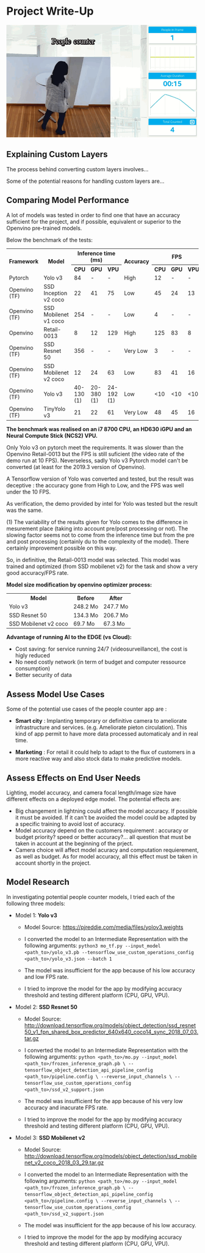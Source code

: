 # Project Write-Up

![people_counter](./images/people_counter.gif)

## Explaining Custom Layers

The process behind converting custom layers involves...

Some of the potential reasons for handling custom layers are...

## Comparing Model Performance

A lot of models was tested in order to find one that have an accuracy sufficient for the project, and if possible, equivalent or superior to the Openvino pre-trained models.

Below the benchmark of the tests:

<table>
  <tr>
    <th rowspan="2">Framework</th>
    <th rowspan="2">Model</th>
    <th colspan="3">Inference time (ms)</th>
    <th rowspan="2">Accuracy</th>
    <th colspan="3">FPS</th>
  </tr>
  <tr>
    <th>CPU</th>
    <th>GPU</th>
    <th>VPU</th>    
    <th>CPU</th>
    <th>GPU</th>
    <th>VPU</th>
  </tr>
  <tr>
    <td>Pytorch</td>
    <td>Yolo v3</td>
    <td>84</td>
    <td>-</td>
    <td>-</td>    
    <td>High</td>
    <td>12</td>
    <td>-</td>
    <td>-</td>
  </tr>
  <tr>
    <td>Openvino (TF)</td>
    <td>SSD Inception v2 coco</td>
    <td>22</td>
    <td>41</td>
    <td>75</td>
    <td>Low</td>
    <td>45</td>
    <td>24</td>
    <td>13</td>
  </tr>
  <tr>
  <td>Openvino (TF)</td>
  <td>SSD Mobilenet v1 coco</td>
  <td>254</td>
  <td>-</td>
  <td>-</td>
  <td>Low</td>
  <td>4</td>
  <td>-</td>
  <td>-</td>
  </tr>
  <tr>
  <td>Openvino</td>
  <td>Retail-0013</td>
  <td>8</td>
  <td>12</td>
  <td>129</td>
  <td>High</td>
  <td>125</td>
  <td>83</td>
  <td>8</td>
  </tr>
  <tr>
  <td>Openvino (TF)</td>
  <td>SSD Resnet 50</td>
  <td>356</td>
  <td>-</td>
  <td>-</td>
  <td>Very Low</td>
  <td>3</td>
  <td>-</td>
  <td>-</td>
  </tr>
  <tr>
  <td>Openvino (TF)</td>
  <td>SSD Mobilenet v2 coco</td>
  <td>12</td>
  <td>24</td>
  <td>63</td>
  <td>Low</td>
  <td>83</td>
  <td>41</td>
  <td>16</td>
  </tr>
  <tr>
  <td>Openvino (TF)</td>
  <td>Yolo v3</td>
  <td>40-130 (1)</td>
  <td>20-380 (1)</td>
  <td>24-192 (1)</td>
  <td>Low</td>
  <td><10</td>
  <td><10</td>
  <td><10</td>
  </tr>
  <tr>
  <td>Openvino (TF)</td>
  <td>TinyYolo v3</td>
  <td>21</td>
  <td>22</td>
  <td>61</td>
  <td>Very Low</td>
  <td>48</td>
  <td>45</td>
  <td>16</td>
  </tr>
</table>

**The benchmark was realised on an i7 8700 CPU, an HD630 iGPU and an Neural Compute Stick (NCS2) VPU.**  

Only Yolo v3 on pytorch meet the requirements. It was slower than the Openvino Retail-0013 but the FPS is still suficient (the video rate of the demo run at 10 FPS).
Neverseless, sadly Yolo v3 Pytorch model can't be converted (at least for the 2019.3 version of Openvino).

A Tensorflow version of Yolo was converted and tested, but the result was deceptive : the accuracy gone from High to Low, and the FPS was well under the 10 FPS.

As verification, the demo provided by intel for Yolo was tested but the result was the same.

(1) The variability of the results given for Yolo comes to the difference in mesurement place (taking into account pre/post processing or not). The slowing factor seems not to come from the inference time but from the pre and post processing (certainly du to the complexity of the model). There certainly improvement possible on this way.

So, in definitive, the Retail-0013 model was selected. This model was trained and optimized (from SSD mobilenet v2) for the task and show a very good accuracy/FPS rate.

**Model size modification by openvino optimizer process:**
<table>
  <tr>
    <th >Model</th>
    <th >Before</th>
    <th >After</th>

  </tr>
  <tr>
    <td>Yolo v3</td>
    <td>248.2 Mo</td>
    <td>247.7 Mo</td>
  </tr>
  <tr>
    <td>SSD Resnet 50</td>
    <td>134.3 Mo</td>
    <td>206.7 Mo</td>
  </tr>
  <tr>
    <td>SSD Mobilenet v2 coco</td>
    <td>69.7 Mo</td>
    <td>67.3 Mo</td>
  </tr>
</table>

**Advantage of running AI to the EDGE (vs Cloud):**
* Cost saving: for service running 24/7 (videosurveillance), the cost is higly reduced
* No need costly network (in term of budget and computer ressource consumption)
* Better security of data

## Assess Model Use Cases

Some of the potential use cases of the people counter app are :

* **Smart city** : Implanting temporary or definitive camera to ameliorate infrastructure and services. (e.g. Ameliorate pieton circulation). This kind of app permit to have more data processed automaticaly and in real time.

* **Marketing** : For retail it could help to adapt to the flux of customers in a more reactive way and also stock data to make predictive models.


## Assess Effects on End User Needs

Lighting, model accuracy, and camera focal length/image size have different effects on a
deployed edge model. The potential effects are:
* Big changement in lightning could affect the model accuracy. If possible it must be avoided. If it can't be avoided the model could be adapted by a specific training to avoid lost of accuracy.
* Model accuracy depend on the customers requirement : accuracy or budget priority? speed or better accuracy?... all question that must be taken in account at the beginning of the prject.
* Camera choice will affect model acuracy and computation requierement, as well as budget. As for model accuracy, all this effect must be taken in account shortly in the project.

## Model Research

In investigating potential people counter models, I tried each of the following three models:

- Model 1: **Yolo v3**
  - Model Source: https://pjreddie.com/media/files/yolov3.weights
  - I converted the model to an Intermediate Representation with the following arguments:
        `python3 mo_tf.py
        --input_model <path_to>/yolo_v3.pb
        --tensorflow_use_custom_operations_config <path_to>/yolo_v3.json
        --batch 1`

  - The model was insufficient for the app because of his low accuracy and low FPS rate.
  - I tried to improve the model for the app by modifying accuracy threshold and testing different platform (CPU, GPU, VPU).

- Model 2: **SSD Resnet 50**
  - Model Source: http://download.tensorflow.org/models/object_detection/ssd_resnet50_v1_fpn_shared_box_predictor_640x640_coco14_sync_2018_07_03.tar.gz
  - I converted the model to an Intermediate Representation with the following arguments:
        `python <path_to>/mo.py --input_model <path_to>/frozen_inference_graph.pb \
        --tensorflow_object_detection_api_pipeline_config <path_to>/pipeline.config \
        --reverse_input_channels \
        --tensorflow_use_custom_operations_config <path_to>/ssd_v2_support.json`

  - The model was insufficient for the app because of his very low accuracy and inacurate FPS rate.
  - I tried to improve the model for the app by modifying accuracy threshold and testing different platform (CPU, GPU, VPU).

- Model 3: **SSD Mobilenet v2**
  - Model Source: http://download.tensorflow.org/models/object_detection/ssd_mobilenet_v2_coco_2018_03_29.tar.gz
  - I converted the model to an Intermediate Representation with the following arguments:
        `python <path_to>/mo.py --input_model <path_to>/frozen_inference_graph.pb \
        --tensorflow_object_detection_api_pipeline_config <path_to>/pipeline.config \
        --reverse_input_channels \
        --tensorflow_use_custom_operations_config <path_to>/ssd_v2_support.json`

  - The model was insufficient for the app because of his low accuracy.
  - I tried to improve the model for the app by modifying accuracy threshold and testing different platform (CPU, GPU, VPU).
